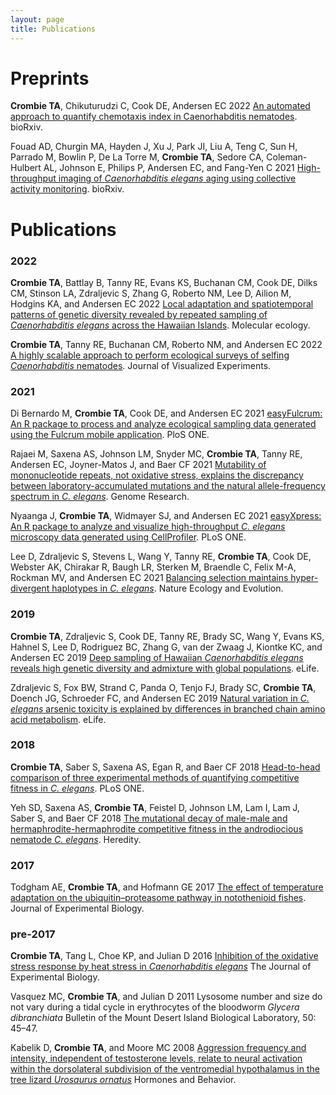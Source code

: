 ```yaml
---
layout: page
title: Publications
---
```


# Preprints

**Crombie TA**, Chikuturudzi C, Cook DE, Andersen EC 2022 [An automated approach to quantify chemotaxis index in Caenorhabditis nematodes](https://www.biorxiv.org/content/10.1101/2022.04.30.490142v1). bioRxiv.

Fouad AD, Churgin MA, Hayden J, Xu J, Park JI, Liu A, Teng C, Sun H, Parrado M, Bowlin P, De La Torre M, **Crombie TA**, Sedore CA, Coleman-Hulbert AL, Johnson E, Philips P, Andersen EC, and Fang-Yen C 2021 [High-throughput imaging of <i>Caenorhabditis elegans</i> aging using collective activity monitoring](https://doi.org/10.1101/2021.10.18.464905). bioRxiv.

# Publications

### 2022

**Crombie TA**, Battlay B, Tanny RE, Evans KS, Buchanan CM, Cook DE, Dilks CM, Stinson LA, Zdraljevic S, Zhang G, Roberto NM, Lee D, Ailion M, Hodgins KA, and Andersen EC 2022 [Local adaptation and spatiotemporal patterns of genetic diversity revealed by repeated sampling of <i>Caenorhabditis elegans</i> across the Hawaiian Islands](https://doi.org/10.1111/mec.16400). Molecular ecology.

**Crombie TA**, Tanny RE, Buchanan CM, Roberto NM, and Andersen EC 2022 [A highly scalable approach to perform ecological surveys of selfing <i>Caenorhabditis</i> nematodes](https://doi.org/10.3791/63486). Journal of Visualized Experiments.

### 2021

Di Bernardo M, **Crombie TA**, Cook DE, and Andersen EC 2021 [easyFulcrum: An R package to process and analyze ecological sampling data generated using the Fulcrum mobile application](https://doi.org/10.1371/journal.pone.0254293). PloS ONE.

Rajaei M, Saxena AS, Johnson LM, Snyder MC, **Crombie TA**, Tanny RE, Andersen EC, Joyner-Matos J, and Baer CF 2021 [Mutability of mononucleotide repeats, not oxidative stress, explains the discrepancy between laboratory-accumulated mutations and the natural allele-frequency spectrum in <i>C. elegans</i>](https://doi.org/10.1101/gr.275372.121). Genome Research.

Nyaanga J, **Crombie TA**, Widmayer SJ, and Andersen EC 2021 [easyXpress: An R package to analyze and visualize high-throughput <i>C. elegans</i> microscopy data generated using CellProfiler](https://doi.org/10.1371/journal.pone.0252000). PLoS ONE.

Lee D, Zdraljevic S, Stevens L, Wang Y, Tanny RE, **Crombie TA**, Cook DE, Webster AK, Chirakar R, Baugh LR, Sterken M, Braendle C, Felix M-A, Rockman MV, and Andersen EC 2021 [Balancing selection maintains hyper-divergent haplotypes in <i>C. elegans</i>](https://doi.org/10.1038/s41559-021-01435-x). Nature Ecology and Evolution.

### 2019

**Crombie TA**, Zdraljevic S, Cook DE, Tanny RE, Brady SC, Wang Y, Evans KS, Hahnel S, Lee D, Rodriguez BC, Zhang G, van der Zwaag J, Kiontke KC, and Andersen EC 2019 [Deep sampling of Hawaiian <i>Caenorhabditis elegans</i> reveals high genetic diversity and admixture with global populations](https://doi.org/10.7554/eLife.50465). eLife.

Zdraljevic S, Fox BW, Strand C, Panda O, Tenjo FJ, Brady SC, **Crombie TA**, Doench JG, Schroeder FC, and Andersen EC 2019 [Natural variation in <i>C. elegans</i> arsenic toxicity is explained by differences in branched chain amino acid metabolism](https://doi.org/10.7554/eLife.40260). eLife.

### 2018

**Crombie TA**, Saber S, Saxena AS, Egan R, and Baer CF 2018 [Head-to-head comparison of three experimental methods of quantifying competitive fitness in <i>C. elegans</i>](https://doi.org/10.1371/journal.pone.0201507). PLoS ONE.

Yeh SD, Saxena AS, **Crombie TA**, Feistel D, Johnson LM, Lam I, Lam J, Saber S, and Baer CF 2018 [The mutational decay of male-male and hermaphrodite-hermaphrodite competitive fitness in the androdiocious nematode <i>C. elegans</i>](https://doi.org/10.1038/s41437-017-0003-8). Heredity.

### 2017

Todgham AE, **Crombie TA**, and Hofmann GE 2017 [The effect of temperature adaptation on the ubiquitin–proteasome pathway in notothenioid fishes](https://doi.org/10.1242/jeb.145946). Journal of Experimental Biology.

### pre-2017

**Crombie TA**, Tang L, Choe KP, and Julian D 2016 [Inhibition of the oxidative stress response by heat stress in <i>Caenorhabditis elegans</i>](https://doi.org/10.1242/jeb.135327) The Journal of Experimental Biology.

Vasquez MC, **Crombie TA**, and Julian D 2011 Lysosome number and size do not vary during a tidal cycle in erythrocytes of the bloodworm <i>Glycera dibranchiata</i> Bulletin of the Mount Desert Island Biological Laboratory, 50: 45–47.

Kabelik D, **Crombie TA**, and Moore MC 2008 [Aggression frequency and intensity, independent of testosterone levels, relate to neural activation within the dorsolateral subdivision of the ventromedial hypothalamus in the tree lizard <i>Urosaurus ornatus</i>](https://doi.org/10.1016/j.yhbeh.2007.09.022) Hormones and Behavior.